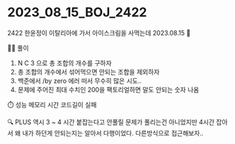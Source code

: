 # 2023_08_15_BOJ_2422

2422 한윤정이 이탈리아에 가서 아이스크림을 사먹는데 2023.08.15 📆

👩‍🏫 풀이

1. N C 3 으로 총 조합의 개수를 구하자
2. 총 조합의 개수에서 섞어먹으면 안되는 조합을 제외하자
3. 백준에서 /by zero 에러 떠서 무수히 많은 시도..
4. 문제에 주어진 최대 수치인 200을 팩토리얼하면 말도 안되는 숫자 나옴

⏱️ 성능
메모리 시간 코드길이
실패

🔍 PLUS
역시 3 ~ 4 시간 붙잡는다고 안풀릴 문제가 풀리는건 아니었지만
4시간 잡아서 왜 내가 하던게 안되는지는 알아서 다행이었다.
다른방식으로 접근해보자..

